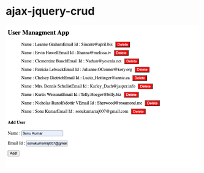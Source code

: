 # ajax-jquery-crud

![alt text](https://github.com/sonukumarraj007/ajax-jquery-crud/blob/master/Screenshot.png)
